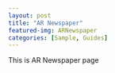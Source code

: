 ```yaml
---
layout: post
title: "AR Newspaper"
featured-img: ARNewspaper
categories: [Sample, Guides]
---
```

This is AR Newspaper page
